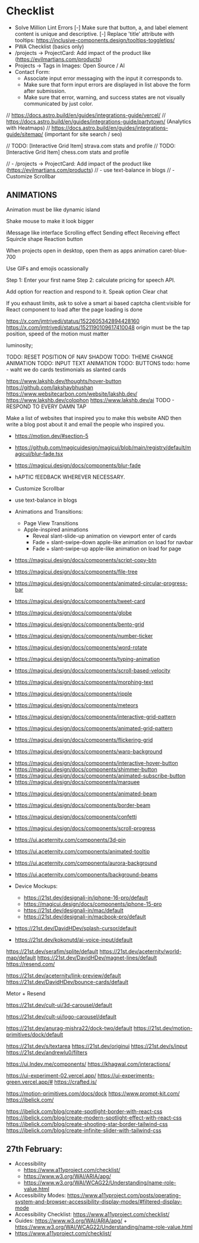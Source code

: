 
# Checklist

- Solve Million Lint Errors
[-] Make sure that button, a, and label element content is unique and descriptive.
[-] Replace 'title' attribute with tooltips: https://inclusive-components.design/tooltips-toggletips/
- PWA Checklist (basics only)
- /projects -> ProjectCard: Add impact of the product like (https://evilmartians.com/products)
- Projects -> Tags in Images: Open Source / AI
- Contact Form:
  - Associate input error messaging with the input it corresponds to.
  - Make sure that form input errors are displayed in list above the form after submission.
  - Make sure that error, warning, and success states are not visually communicated by just color.

// https://docs.astro.build/en/guides/integrations-guide/vercel/
// https://docs.astro.build/en/guides/integrations-guide/partytown/ (Analytics with Heatmaps)
// https://docs.astro.build/en/guides/integrations-guide/sitemap/ (important for site search / seo)


// TODO: [Interactive Grid Item] strava.com stats and profile
// TODO: [Interactive Grid Item] chess.com stats and profile

// - /projects -> ProjectCard: Add impact of the product like (<https://evilmartians.com/products>)
// - use text-balance in blogs
// - Customize Scrollbar

## ANIMATIONS

Animation must be like dynamic island

Shake mouse to make it look bigger

iMessage like interface
Scrolling effect
Sending effect
Receiving effect
Squircle shape
Reaction button

When projects open in desktop, open them as apps animation
caret-blue-700

Use GIFs and emojis ocassionally

Step 1: Enter your first name
Step 2: calculate pricing for speech API.

Add option for reaction and respond to it.
Speak option
Clear chat

If you exhaust limits, ask to solve a smart ai based captcha
client:visible for React component to load after the page loading is done

https://x.com/jmtrivedi/status/1522605342894428160
https://x.com/jmtrivedi/status/1521190109617410048
origin must be the tap position, speed of the motion must matter

luminosity;

TODO: RESET POSITION OF NAV SHADOW
TODO: THEME CHANGE ANIMATION
TODO: INPUT TEXT ANIMATION
TODO: BUTTONS
todo: home - waht we do cards
testimonials as slanted cards

https://www.lakshb.dev/thoughts/hover-button
https://github.com/lakshaybhushan
https://www.websitecarbon.com/website/lakshb.dev/
https://www.lakshb.dev/colophon
https://www.lakshb.dev/ai
TODO - RESPOND TO EVERY DAMN TAP

Make a list of websites that inspired you to make this website AND then write a blog post about it and email the people who inspired you.


- https://motion.dev/#section-5
- https://github.com/magicuidesign/magicui/blob/main/registry/default/magicui/blur-fade.tsx
- https://magicui.design/docs/components/blur-fade
- hAPTIC fEEDBACK WHEREVER NECESSARY.
- Customize Scrollbar
- use text-balance in blogs
- Animations and Transitions:
  - Page View Transitions
  - Apple-inspired animations
    - Reveal slant-slide-up animation on viewport enter of cards
    - Fade + slant-swipe-down apple-like animation on load for navbar
    - Fade + slant-swipe-up apple-like animation on load for page

- https://magicui.design/docs/components/script-copy-btn
- https://magicui.design/docs/components/file-tree
- https://magicui.design/docs/components/animated-circular-progress-bar
- https://magicui.design/docs/components/tweet-card
- https://magicui.design/docs/components/globe
- https://magicui.design/docs/components/bento-grid
- https://magicui.design/docs/components/number-ticker
- https://magicui.design/docs/components/word-rotate
- https://magicui.design/docs/components/typing-animation
- https://magicui.design/docs/components/scroll-based-velocity
- https://magicui.design/docs/components/morphing-text
- https://magicui.design/docs/components/ripple
- https://magicui.design/docs/components/meteors
- https://magicui.design/docs/components/interactive-grid-pattern
- https://magicui.design/docs/components/animated-grid-pattern
- https://magicui.design/docs/components/flickering-grid
- https://magicui.design/docs/components/warp-background
+ https://magicui.design/docs/components/interactive-hover-button
+ https://magicui.design/docs/components/shimmer-button
+ https://magicui.design/docs/components/animated-subscribe-button
+ https://magicui.design/docs/components/marquee
- https://magicui.design/docs/components/animated-beam
- https://magicui.design/docs/components/border-beam
- https://magicui.design/docs/components/confetti
- https://magicui.design/docs/components/scroll-progress

- https://ui.aceternity.com/components/3d-pin
- https://ui.aceternity.com/components/animated-tooltip
- https://ui.aceternity.com/components/aurora-background
- https://ui.aceternity.com/components/background-beams

- Device Mockups:
  - https://21st.dev/designali-in/iphone-16-pro/default
  - https://magicui.design/docs/components/iphone-15-pro
  - https://21st.dev/designali-in/mac/default
  - https://21st.dev/designali-in/macbook-pro/default

- https://21st.dev/DavidHDev/splash-cursor/default
- https://21st.dev/kokonutd/ai-voice-input/default

https://21st.dev/serafim/splite/default
https://21st.dev/aceternity/world-map/default
https://21st.dev/DavidHDev/magnet-lines/default
https://resend.com/

https://21st.dev/aceternity/link-preview/default
https://21st.dev/DavidHDev/bounce-cards/default

Metor + Resend

https://21st.dev/cult-ui/3d-carousel/default

https://21st.dev/cult-ui/logo-carousel/default

https://21st.dev/anurag-mishra22/dock-two/default
https://21st.dev/motion-primitives/dock/default

https://21st.dev/s/textarea
https://21st.dev/originui
https://21st.dev/s/input
https://21st.dev/andrewlu0/filters

https://ui.lndev.me/components/
https://khagwal.com/interactions/

https://ui-experiment-02.vercel.app/
https://ui-experiments-green.vercel.app/#
https://crafted.is/

https://motion-primitives.com/docs/dock
https://www.prompt-kit.com/
https://ibelick.com/

https://ibelick.com/blog/create-spotlight-border-with-react-css
https://ibelick.com/blog/create-modern-spotlight-effect-with-react-css
https://ibelick.com/blog/create-shooting-star-border-tailwind-css
https://ibelick.com/blog/create-infinite-slider-with-tailwind-css

## 27th February:

- Accessibility
  - <https://www.a11yproject.com/checklist/>
  - <https://www.w3.org/WAI/ARIA/apg/>
  - <https://www.w3.org/WAI/WCAG22/Understanding/name-role-value.html>
- Accessibility Modes: <https://www.a11yproject.com/posts/operating-system-and-browser-accessibility-display-modes/#filtered-display-mode>
- Accessibility Checklist: <https://www.a11yproject.com/checklist/>
- Guides: https://www.w3.org/WAI/ARIA/apg/ + https://www.w3.org/WAI/WCAG22/Understanding/name-role-value.html
- https://www.a11yproject.com/checklist/

